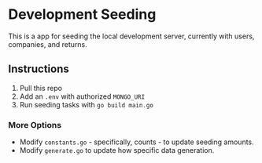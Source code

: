 # Development Seeding
This is a app for seeding the local development server, currently with users, companies, and returns.

## Instructions
1. Pull this repo
2. Add an `.env` with authorized `MONGO_URI`
3. Run seeding tasks with `go build main.go`

### More Options
- Modify `constants.go` - specifically, counts - to update seeding amounts.
- Modify `generate.go` to update how specific data generation.